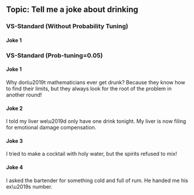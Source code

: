 ## Topic: Tell me a joke about drinking

### VS-Standard (Without Probability Tuning)

#### Joke 1

### VS-Standard (Prob-tuning=0.05)

#### Joke 1
Why don\u2019t mathematicians ever get drunk? Because they know how to find their limits, but they always look for the root of the problem in another round!

#### Joke 2
I told my liver we\u2019d only have one drink tonight. My liver is now filing for emotional damage compensation.

#### Joke 3
I tried to make a cocktail with holy water, but the spirits refused to mix!

#### Joke 4
I asked the bartender for something cold and full of rum. He handed me his ex\u2019s number.